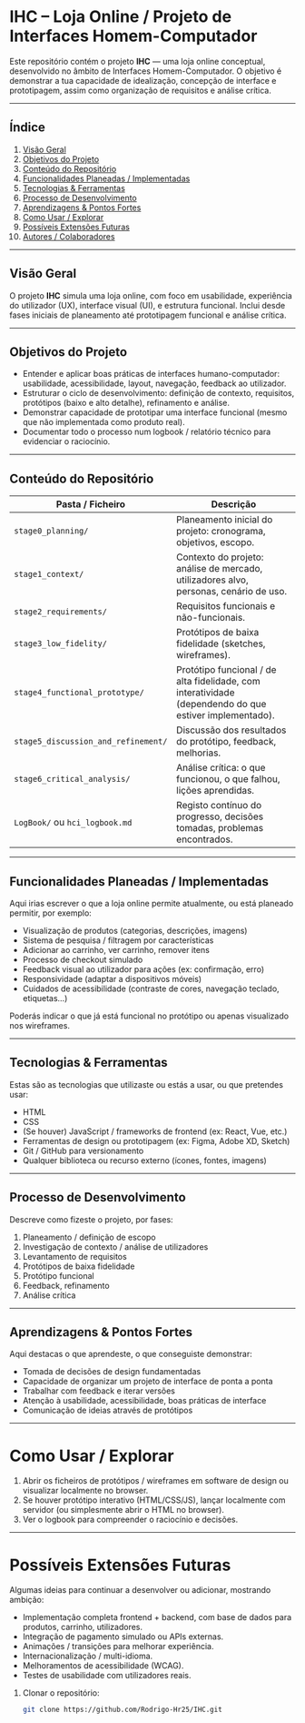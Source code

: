 # IHC – Loja Online / Projeto de Interfaces Homem-Computador

Este repositório contém o projeto **IHC** — uma loja online conceptual, desenvolvido no âmbito de Interfaces Homem-Computador. O objetivo é demonstrar a tua capacidade de idealização, concepção de interface e prototipagem, assim como organização de requisitos e análise crítica.

---

## Índice

1. [Visão Geral](#visão-geral)  
2. [Objetivos do Projeto](#objetivos-do-projeto)  
3. [Conteúdo do Repositório](#conteúdo-do-repositório)  
4. [Funcionalidades Planeadas / Implementadas](#funcionalidades-planeadas--implementadas)  
5. [Tecnologias & Ferramentas](#tecnologias--ferramentas)  
6. [Processo de Desenvolvimento](#processo-de-desenvolvimento)  
7. [Aprendizagens & Pontos Fortes](#aprendizagens--pontos-fortes)  
8. [Como Usar / Explorar](#como-usar--explorar)  
9. [Possíveis Extensões Futuras](#possíveis-extensões-futuras)  
10. [Autores / Colaboradores](#autores--colaboradores)

---

## Visão Geral

O projeto **IHC** simula uma loja online, com foco em usabilidade, experiência do utilizador (UX), interface visual (UI), e estrutura funcional. Inclui desde fases iniciais de planeamento até prototipagem funcional e análise crítica.

---

## Objetivos do Projeto

- Entender e aplicar boas práticas de interfaces humano-computador: usabilidade, acessibilidade, layout, navegação, feedback ao utilizador.  
- Estruturar o ciclo de desenvolvimento: definição de contexto, requisitos, protótipos (baixo e alto detalhe), refinamento e análise.  
- Demonstrar capacidade de prototipar uma interface funcional (mesmo que não implementada como produto real).  
- Documentar todo o processo num logbook / relatório técnico para evidenciar o raciocínio.

---

## Conteúdo do Repositório

| Pasta / Ficheiro | Descrição |
|------------------|-----------|
| `stage0_planning/` | Planeamento inicial do projeto: cronograma, objetivos, escopo. |
| `stage1_context/` | Contexto do projeto: análise de mercado, utilizadores alvo, personas, cenário de uso. |
| `stage2_requirements/` | Requisitos funcionais e não-funcionais. |
| `stage3_low_fidelity/` | Protótipos de baixa fidelidade (sketches, wireframes). |
| `stage4_functional_prototype/` | Protótipo funcional / de alta fidelidade, com interatividade (dependendo do que estiver implementado). |
| `stage5_discussion_and_refinement/` | Discussão dos resultados do protótipo, feedback, melhorias. |
| `stage6_critical_analysis/` | Análise crítica: o que funcionou, o que falhou, lições aprendidas. |
| `LogBook/` ou `hci_logbook.md` | Registo contínuo do progresso, decisões tomadas, problemas encontrados. |

---

## Funcionalidades Planeadas / Implementadas

Aqui irias escrever o que a loja online permite atualmente, ou está planeado permitir, por exemplo:

- Visualização de produtos (categorias, descrições, imagens)  
- Sistema de pesquisa / filtragem por características  
- Adicionar ao carrinho, ver carrinho, remover itens  
- Processo de checkout simulado  
- Feedback visual ao utilizador para ações (ex: confirmação, erro)  
- Responsividade (adaptar a dispositivos móveis)  
- Cuidados de acessibilidade (contraste de cores, navegação teclado, etiquetas…)

Poderás indicar o que já está funcional no protótipo ou apenas visualizado nos wireframes.

---

## Tecnologias & Ferramentas

Estas são as tecnologias que utilizaste ou estás a usar, ou que pretendes usar:

- HTML  
- CSS  
- (Se houver) JavaScript / frameworks de frontend (ex: React, Vue, etc.)  
- Ferramentas de design ou prototipagem (ex: Figma, Adobe XD, Sketch)  
- Git / GitHub para versionamento  
- Qualquer biblioteca ou recurso externo (ícones, fontes, imagens)  

---

## Processo de Desenvolvimento

Descreve como fizeste o projeto, por fases:

1. Planeamento / definição de escopo  
2. Investigação de contexto / análise de utilizadores  
3. Levantamento de requisitos  
4. Protótipos de baixa fidelidade  
5. Protótipo funcional  
6. Feedback, refinamento  
7. Análise crítica  

---

## Aprendizagens & Pontos Fortes

Aqui destacas o que aprendeste, o que conseguiste demonstrar:

- Tomada de decisões de design fundamentadas  
- Capacidade de organizar um projeto de interface de ponta a ponta  
- Trabalhar com feedback e iterar versões  
- Atenção à usabilidade, acessibilidade, boas práticas de interface  
- Comunicação de ideias através de protótipos  

---

# Como Usar / Explorar

1. Abrir os ficheiros de protótipos / wireframes em software de design ou visualizar localmente no browser.  
2. Se houver protótipo interativo (HTML/CSS/JS), lançar localmente com servidor (ou simplesmente abrir o HTML no browser).  
3. Ver o logbook para compreender o raciocínio e decisões.  

---

# Possíveis Extensões Futuras

Algumas ideias para continuar a desenvolver ou adicionar, mostrando ambição:

- Implementação completa frontend + backend, com base de dados para produtos, carrinho, utilizadores.  
- Integração de pagamento simulado ou APIs externas.  
- Animações / transições para melhorar experiência.  
- Internacionalização / multi-idioma.  
- Melhoramentos de acessibilidade (WCAG).  
- Testes de usabilidade com utilizadores reais.  

1. Clonar o repositório:  
   ```bash
   git clone https://github.com/Rodrigo-Hr25/IHC.git
